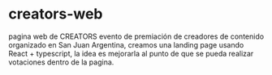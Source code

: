 # creators-web
pagina web de CREATORS evento de premiación de creadores de contenido organizado en San Juan Argentina, creamos una landing page usando React + typescript, la idea es mejorarla al punto de que se pueda realizar votaciones dentro de la pagina.
